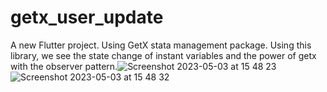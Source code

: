 # getx_user_update

A new Flutter project. Using GetX stata management package.
Using this library, we see the state change of instant variables and the power of getx with the observer pattern.![Screenshot 2023-05-03 at 15 48 23](https://user-images.githubusercontent.com/45063194/235920627-175a0e6d-9b27-4bbe-ae95-642bcb317fe9.png)
![Screenshot 2023-05-03 at 15 48 32](https://user-images.githubusercontent.com/45063194/235920634-dcc2b740-18c2-40ca-8dc5-dc47adb3fca5.png)
